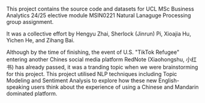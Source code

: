 This project contains the source code and datasets for UCL MSc Business Analytics 24/25 elective module MSIN0221 Natural Lanaguge Processing group assignment. 

It was a collective effort by Hengyu Zhai, Sherlock (Jinrun) Pi, Xioajia Hu, Yichen He, and Zihang Bai. 

Although by the time of finishing, the event of U.S. "TikTok Refugee" entering another Chines social media platform RedNote (Xiaohongshu, 小红书) has already passed,
it was a tranding topic when we were brainstorming for this project. This project utilised NLP techniques including Topic Modeling and Sentiment Analysis
to explore how these new English-speaking users think about the experience of using a Chinese and Mandarin dominated platform. 
